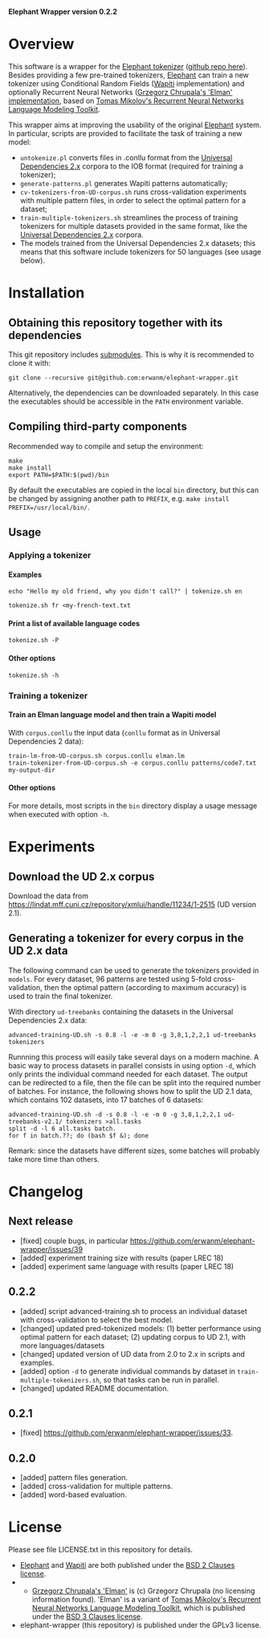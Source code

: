 
**Elephant Wrapper version 0.2.2**


# Overview

This software is a wrapper for the [Elephant tokenizer](http://gmb.let.rug.nl/elephant) ([github repo here](https://github.com/ParallelMeaningBank/elephant)). Besides providing a few pre-trained tokenizers, [Elephant](http://gmb.let.rug.nl/elephant) can train a new tokenizer using Conditional Random Fields ([Wapiti](https://wapiti.limsi.fr/) implementation) and optionally Recurrent Neural Networks ([Grzegorz Chrupala's 'Elman' implementation](https://bitbucket.org/gchrupala/elman), based on [Tomas Mikolov's Recurrent Neural Networks Language Modeling Toolkit](https://github.com/mspandit/rnnlm).

This wrapper aims at improving the usability of the original [Elephant](http://gmb.let.rug.nl/elephant) system. In particular, scripts are provided to facilitate the task of training a new model:

- `untokenize.pl` converts files in .conllu format from the [Universal Dependencies 2.x](http://universaldependencies.org/) corpora to the IOB format (required for training a tokenizer);
- `generate-patterns.pl` generates Wapiti patterns automatically;
- `cv-tokenizers-from-UD-corpus.sh` runs cross-validation experiments with multiple pattern files, in order to select the optimal pattern for a dataset;
- `train-multiple-tokenizers.sh` streamlines the process of training tokenizers for multiple datasets provided in the same format, like the [Universal Dependencies 2.x](http://universaldependencies.org/) corpora.
- The models trained from the Universal Dependencies 2.x datasets; this means that this software include tokenizers for 50 languages (see usage below).



# Installation

## Obtaining this repository together with its dependencies

This git repository includes [submodules](https://git-scm.com/book/en/v2/Git-Tools-Submodules). This is why it is recommended to clone it with:

~~~~
git clone --recursive git@github.com:erwanm/elephant-wrapper.git
~~~~

Alternatively, the dependencies can be downloaded separately. In this case the executables should be accessible in the `PATH` environment variable.

## Compiling third-party components

Recommended way to compile and setup the environment:

~~~~
make
make install
export PATH=$PATH:$(pwd)/bin
~~~~

By default the executables are copied in the local `bin` directory,
but this can be changed by assigning another path to `PREFIX`,
e.g. `make install PREFIX=/usr/local/bin/`.



## Usage

### Applying a tokenizer

#### Examples

~~~~
echo "Hello my old friend, why you didn't call?" | tokenize.sh en
~~~~

~~~~
tokenize.sh fr <my-french-text.txt
~~~~

#### Print a list of available language codes

~~~~
tokenize.sh -P
~~~~

#### Other options

~~~~
tokenize.sh -h
~~~~




### Training a tokenizer

#### Train an Elman language model and then train a Wapiti model

With `corpus.conllu` the input data (`conllu` format as in Universal Dependencies 2 data):

~~~~
train-lm-from-UD-corpus.sh corpus.conllu elman.lm
train-tokenizer-from-UD-corpus.sh -e corpus.conllu patterns/code7.txt my-output-dir
~~~~


#### Other options

For more details, most scripts in the `bin` directory display a usage message when executed with option `-h`.

# Experiments

## Download the UD 2.x corpus

Download the data from https://lindat.mff.cuni.cz/repository/xmlui/handle/11234/1-2515 (UD version 2.1).

## Generating a tokenizer for every corpus in the UD 2.x data

The following command can be used to generate the tokenizers provided in `models`. For every dataset, 96 patterns are tested using 5-fold cross-validation, then the optimal pattern (according to maximum accuracy) is used to train the final tokenizer.

With directory `ud-treebanks` containing the datasets in the Universal Dependencies 2.x data:

~~~
advanced-training-UD.sh -s 0.8 -l -e -m 0 -g 3,8,1,2,2,1 ud-treebanks tokenizers
~~~

Runnning this process will easily take several days on a modern machine. A basic way to process datasets in parallel consists in using option `-d`, which only prints the individual command needed for each dataset. The output can be redirected to a file, then the file can be split into the required number of batches. For instance, the following shows how to split the UD 2.1 data, which contains 102 datasets, into 17 batches of 6 datasets:

~~~
advanced-training-UD.sh -d -s 0.8 -l -e -m 0 -g 3,8,1,2,2,1 ud-treebanks-v2.1/ tokenizers >all.tasks
split -d -l 6 all.tasks batch.
for f in batch.??; do (bash $f &); done
~~~

Remark: since the datasets have different sizes, some batches will probably take more time than others.


# Changelog

## Next release

- [fixed] couple bugs, in particular https://github.com/erwanm/elephant-wrapper/issues/39
- [added] experiment training size with results (paper LREC 18)
- [added] experiment same language with results (paper LREC 18)

## 0.2.2

- [added] script advanced-training.sh to process an individual dataset with cross-validation to select the best model.
- [changed] updated pred-tokenized models: (1) better performance using optimal pattern for each dataset; (2) updating corpus to UD 2.1, with more languages/datasets
- [changed] updated version of UD data from 2.0 to 2.x in scripts and examples.
- [added] option `-d` to generate individual commands by dataset in `train-multiple-tokenizers.sh`, so that tasks can be run in parallel.
- [changed] updated README documentation.

## 0.2.1

- [fixed] https://github.com/erwanm/elephant-wrapper/issues/33.

## 0.2.0

- [added] pattern files generation.
- [added] cross-validation for multiple patterns.
- [added] word-based evaluation.

# License

Please see file LICENSE.txt in this repository for details.

- [Elephant](http://gmb.let.rug.nl/elephant) and [Wapiti](https://wapiti.limsi.fr/) are both published under the [BSD 2 Clauses license](https://opensource.org/licenses/BSD-2-Clause).
-  - [Grzegorz Chrupala's 'Elman'](https://bitbucket.org/gchrupala/elman) is (c) Grzegorz Chrupala (no licensing information found). 'Elman' is a variant of [Tomas Mikolov's Recurrent Neural Networks Language Modeling Toolkit](https://github.com/mspandit/rnnlm), which is published under the [BSD 3 Clauses license](https://opensource.org/licenses/BSD-3-Clause).
- elephant-wrapper (this repository) is published under the GPLv3 license.




